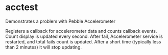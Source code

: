 acctest
=======

Demonstrates a problem with Pebble Accelerometer

Registers a callback for accelerometer data and counts callback events.  Count display is updated every second. After fail, Accelerometer service is restarted, and total fails count is updated.
After a short time (typically less than 2 minutes) it will stop updating.
